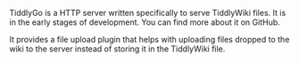TiddlyGo is a HTTP server written specifically to serve TiddlyWiki files. It is in the early stages of development. You can find more about it on GitHub.

It provides a file upload plugin that helps with uploading files dropped to the wiki to the server instead of storing it in the TiddlyWiki file.
